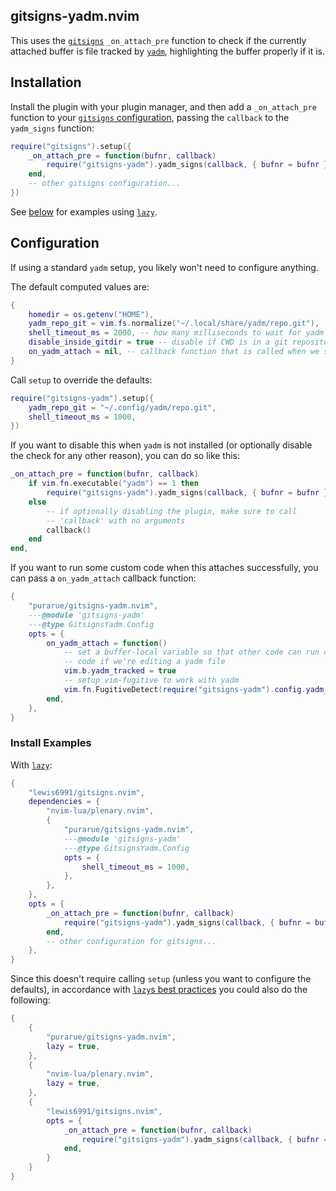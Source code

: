## gitsigns-yadm.nvim

This uses the [`gitsigns`](https://github.com/lewis6991/gitsigns.nvim) `_on_attach_pre` function to check if the currently attached buffer is file tracked by [`yadm`](https://yadm.io/), highlighting the buffer properly if it is.

## Installation

Install the plugin with your plugin manager, and then add a `_on_attach_pre` function to your [`gitsigns` configuration](https://github.com/lewis6991/gitsigns.nvim?tab=readme-ov-file#installation--usage), passing the `callback` to the `yadm_signs` function:

```lua
require("gitsigns").setup({
    _on_attach_pre = function(bufnr, callback)
        require("gitsigns-yadm").yadm_signs(callback, { bufnr = bufnr })
    end,
    -- other gitsigns configuration...
})
```

See [below](#install-examples) for examples using [`lazy`](https://github.com/folke/lazy.nvim).

## Configuration

If using a standard `yadm` setup, you likely won't need to configure anything.

The default computed values are:

```lua
{
    homedir = os.getenv("HOME"),
    yadm_repo_git = vim.fs.normalize("~/.local/share/yadm/repo.git"),
    shell_timeout_ms = 2000, -- how many milliseconds to wait for yadm to finish
    disable_inside_gitdir = true -- disable if CWD is in a git repository
    on_yadm_attach = nil, -- callback function that is called when we successfully attach to a yadm file
}
```

Call `setup` to override the defaults:

```lua
require("gitsigns-yadm").setup({
    yadm_repo_git = "~/.config/yadm/repo.git",
    shell_timeout_ms = 1000,
})
```

If you want to disable this when `yadm` is not installed (or optionally disable the check for any other reason), you can do so like this:

```lua
_on_attach_pre = function(bufnr, callback)
    if vim.fn.executable("yadm") == 1 then
        require("gitsigns-yadm").yadm_signs(callback, { bufnr = bufnr })
    else
        -- if optionally disabling the plugin, make sure to call
        -- 'callback' with no arguments
        callback()
    end
end,
```

If you want to run some custom code when this attaches successfully, you can pass a `on_yadm_attach` callback function:

```lua
{
    "purarue/gitsigns-yadm.nvim",
    ---@module 'gitsigns-yadm'
    ---@type GitsignsYadm.Config
    opts = {
        on_yadm_attach = function()
            -- set a buffer-local variable so that other code can run custom
            -- code if we're editing a yadm file
            vim.b.yadm_tracked = true
            -- setup vim-fugitive to work with yadm
            vim.fn.FugitiveDetect(require("gitsigns-yadm").config.yadm_repo_git)
        end,
    },
}
```

### Install Examples

With [`lazy`](https://github.com/folke/lazy.nvim):

```lua
{
    "lewis6991/gitsigns.nvim",
    dependencies = {
        "nvim-lua/plenary.nvim",
        {
            "purarue/gitsigns-yadm.nvim",
            ---@module 'gitsigns-yadm'
            ---@type GitsignsYadm.Config
            opts = {
                shell_timeout_ms = 1000,
            },
        },
    },
    opts = {
        _on_attach_pre = function(bufnr, callback)
            require("gitsigns-yadm").yadm_signs(callback, { bufnr = bufnr })
        end,
        -- other configuration for gitsigns...
    },
}
```

Since this doesn't require calling `setup` (unless you want to configure the defaults), in accordance with [`lazy`s best practices](https://lazy.folke.io/developers#best-practices) you could also do the following:

```lua
{
    {
        "purarue/gitsigns-yadm.nvim",
        lazy = true,
    },
    {
        "nvim-lua/plenary.nvim",
        lazy = true,
    },
    {
        "lewis6991/gitsigns.nvim",
        opts = {
            _on_attach_pre = function(bufnr, callback)
                require("gitsigns-yadm").yadm_signs(callback, { bufnr = bufnr })
            end,
        }
    }
}
```
